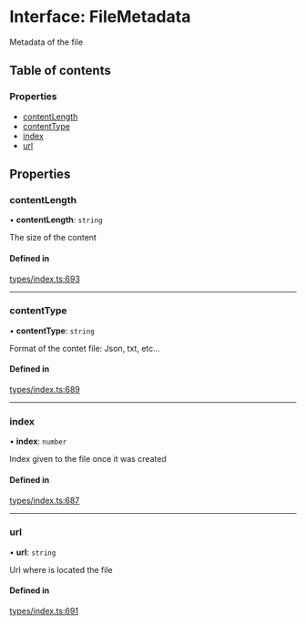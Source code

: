 # Interface: FileMetadata

Metadata of the file

## Table of contents

### Properties

- [contentLength](FileMetadata.md#contentlength)
- [contentType](FileMetadata.md#contenttype)
- [index](FileMetadata.md#index)
- [url](FileMetadata.md#url)

## Properties

### contentLength

• **contentLength**: `string`

The size of the content

#### Defined in

[types/index.ts:693](https://github.com/nevermined-io/components-catalog/blob/56c0c2b/lib/src/types/index.ts#L693)

___

### contentType

• **contentType**: `string`

Format of the contet file: Json, txt, etc...

#### Defined in

[types/index.ts:689](https://github.com/nevermined-io/components-catalog/blob/56c0c2b/lib/src/types/index.ts#L689)

___

### index

• **index**: `number`

Index given to the file once it was created

#### Defined in

[types/index.ts:687](https://github.com/nevermined-io/components-catalog/blob/56c0c2b/lib/src/types/index.ts#L687)

___

### url

• **url**: `string`

Url where is located the file

#### Defined in

[types/index.ts:691](https://github.com/nevermined-io/components-catalog/blob/56c0c2b/lib/src/types/index.ts#L691)

